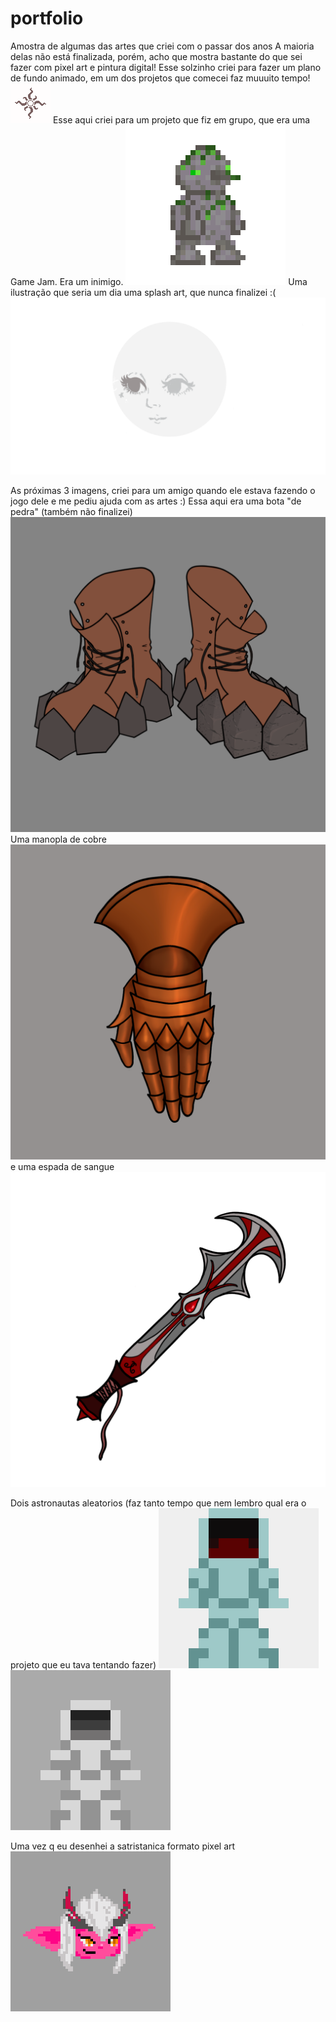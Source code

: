 # portfolio
Amostra de algumas das artes que criei com o passar dos anos
A maioria delas não está finalizada, porém, acho que mostra bastante do que sei fazer com pixel art e pintura digital!
Esse solzinho criei para fazer um plano de fundo animado, em um dos projetos que comecei faz muuuito tempo! 
![img1](assets/sun1.gif)
Esse aqui criei para um projeto que fiz em grupo, que era uma Game Jam. Era um inimigo.
![img2](assets/stoneman.png)
Uma ilustração que seria um dia uma splash art, que nunca finalizei :(
![img3](assets/moon1.png)

As próximas 3 imagens, criei para um amigo quando ele estava fazendo o jogo dele e me pediu ajuda com as artes :)
Essa aqui era uma bota "de pedra" (também não finalizei)
![img3](assets/boots.png)
Uma manopla de cobre
![img3](assets/gauntlet.png)
e uma espada de sangue
![img3](assets/sword.png)

Dois astronautas aleatorios (faz tanto tempo que nem lembro qual era o projeto que eu tava tentando fazer)
![img3](assets/astronaut1.png)
![img3](assets/astronaut2.png)

Uma vez q eu desenhei a satristanica formato pixel art
![img3](assets/satristanica.png)


